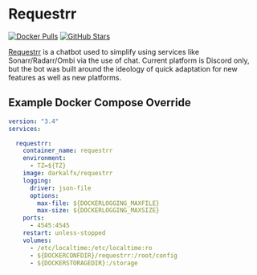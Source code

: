 # Requestrr

[![Docker Pulls](https://img.shields.io/docker/pulls/darkalfx/requestrr?style=flat-square&color=607D8B&label=docker%20pulls&logo=docker)](https://hub.docker.com/r/darkalfx/requestrr)
[![GitHub Stars](https://img.shields.io/github/stars/darkalfx/requestrr?style=flat-square&color=607D8B&label=github%20stars&logo=github)](https://github.com/darkalfx/requestrr)

[Requestrr](https://github.com/darkalfx/requestrr) is a chatbot used to simplify using services like Sonarr/Radarr/Ombi via the use of chat. Current platform is Discord only, but the bot was built around the ideology of quick adaptation for new features as well as new platforms.

## Example Docker Compose Override

```yaml
version: "3.4"
services:

  requestrr:
    container_name: requestrr
    environment:
      - TZ=${TZ}
    image: darkalfx/requestrr
    logging:
      driver: json-file
      options:
        max-file: ${DOCKERLOGGING_MAXFILE}
        max-size: ${DOCKERLOGGING_MAXSIZE}
    ports:
      - 4545:4545
    restart: unless-stopped
    volumes:
      - /etc/localtime:/etc/localtime:ro
      - ${DOCKERCONFDIR}/requestrr:/root/config
      - ${DOCKERSTORAGEDIR}:/storage
```
